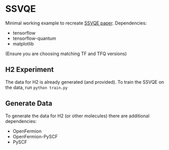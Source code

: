 # SSVQE
Minimal working example to recreate [SSVQE paper](https://arxiv.org/abs/1810.09434). Dependencies:
- tensorflow
- tensorflow-quantum
- matplotlib

(Ensure you are choosing matching TF and TFQ versions)

## H2 Experiment

The data for H2 is already generated (and provided). To train the SSVQE on the data, run `python train.py`

## Generate Data

To generate the data for H2 (or other molecules) there are additional dependencies:
- OpenFermion
- OpenFermion-PySCF
- PySCF
